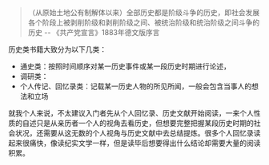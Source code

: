 
> （从原始土地公有制解体以来）全部历史都是阶级斗争的历史，即社会发展各个阶段上被剥削阶级和剥削阶级之间、被统治阶级和统治阶级之间斗争的历史
> -- 《共产党宣言》1883年德文版序言

历史类书籍大致分为以下几类：
 - 通史类：按照时间顺序对某一历史事件或某一段历史时期进行论述，
 - 调研类：
 - 个人传记、回忆录类：记载某一历史人物的所见所闻，一般会包含当事人的想法和立场


就我个人来说，不太建议入门者先从个人回忆录、历史文献开始阅读，一来个人性质的自述只是从亲历者一个人的视角去看历史，但想要完整把握某段历史时期的社会状况，还需要从这无数的个人视角与历史文献中去总结提炼。很多个人回忆录读起来很痛快，像读纪实文学一样，但是读毕后想要得出什么结论却需要大量的阅读积累。
